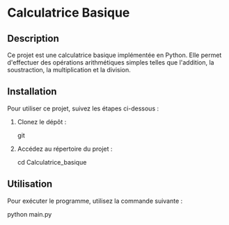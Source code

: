 # Calculatrice Basique

## Description

Ce projet est une calculatrice basique implémentée en Python. Elle permet d'effectuer des opérations arithmétiques simples telles que l'addition, la soustraction, la multiplication et la division.

## Installation

Pour utiliser ce projet, suivez les étapes ci-dessous :

1. Clonez le dépôt :

    git

2. Accédez au répertoire du projet :

    cd Calculatrice_basique

## Utilisation

Pour exécuter le programme, utilisez la commande suivante :

python main.py
